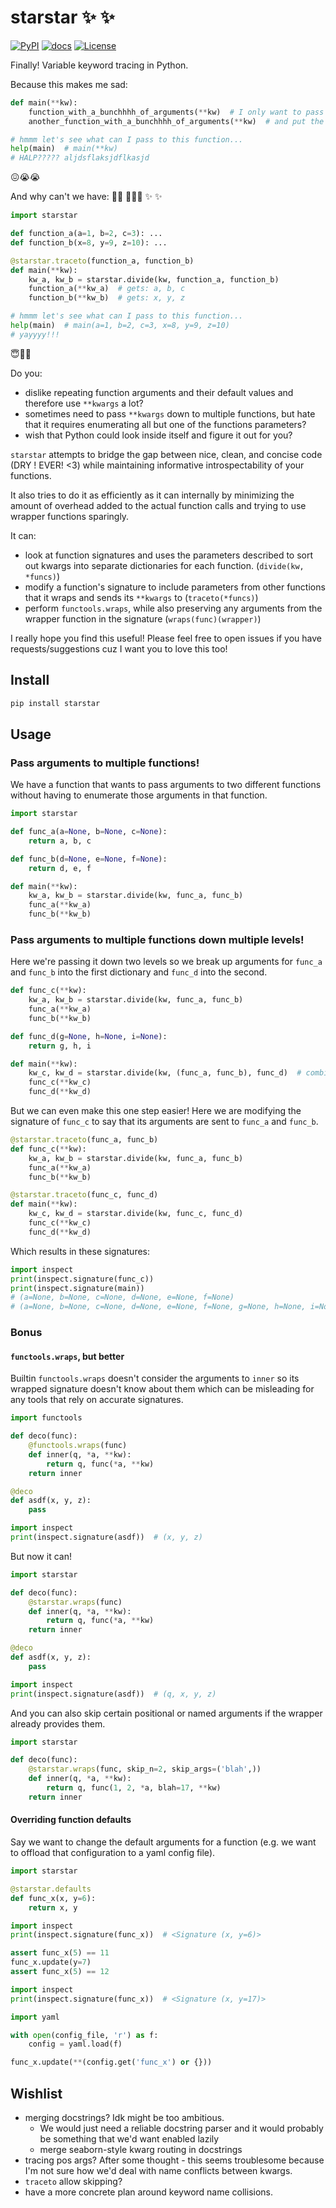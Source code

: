 # starstar  ✨ ✨

[![PyPI](https://img.shields.io/pypi/v/starstar.svg)](https://pypi.python.org/pypi/starstar)
[![docs](https://readthedocs.org/projects/starstar/badge/?version=latest)](http://starstar.readthedocs.io/?badge=latest)
[![License](https://img.shields.io/pypi/l/starstar.svg)](https://github.com/beasteers/starstar/blob/main/LICENSE.md)

Finally! Variable keyword tracing in Python. 

Because this makes me sad:
```python
def main(**kw):
    function_with_a_bunchhhh_of_arguments(**kw)  # I only want to pass some of **kw !!
    another_function_with_a_bunchhhh_of_arguments(**kw)  # and put the other half here !!!

# hmmm let's see what can I pass to this function...
help(main)  # main(**kw)
# HALP????? aljdsflaksjdflkasjd
```
😖😭😭

And why can't we have: 🧞‍♀️ 🧚🏻‍♀️ ✨ ✨ 
```python
import starstar

def function_a(a=1, b=2, c=3): ...
def function_b(x=8, y=9, z=10): ...

@starstar.traceto(function_a, function_b)
def main(**kw):
    kw_a, kw_b = starstar.divide(kw, function_a, function_b)
    function_a(**kw_a)  # gets: a, b, c
    function_b(**kw_b)  # gets: x, y, z

# hmmm let's see what can I pass to this function...
help(main)  # main(a=1, b=2, c=3, x=8, y=9, z=10)
# yayyyy!!!
```
😇🥰🌈

Do you:
 - dislike repeating function arguments and their default values and therefore use `**kwargs` a lot?
 - sometimes need to pass `**kwargs` down to multiple functions, but hate that it requires enumerating all but one of the functions parameters?
 - wish that Python could look inside itself and figure it out for you?

`starstar` attempts to bridge the gap between nice, clean, and concise code (DRY ! EVER! <3) while maintaining informative introspectability of your functions. 

It also tries to do it as efficiently as it can internally by minimizing the amount of overhead added to the actual function calls and trying to use wrapper functions sparingly.

It can: 
 - look at function signatures and uses the parameters described to sort out kwargs into separate dictionaries for each function. (`divide(kw, *funcs)`)
 - modify a function's signature to include parameters from other functions that it wraps and sends its `**kwargs` to (`traceto(*funcs)`)
 - perform `functools.wraps`, while also preserving any arguments from the wrapper function in the signature (`wraps(func)(wrapper)`)

I really hope you find this useful! Please feel free to open issues if you have requests/suggestions cuz I want you to love this too!

## Install

```bash
pip install starstar
```

## Usage

### Pass arguments to multiple functions!
We have a function that wants to pass arguments to two different functions without having to enumerate those arguments in that function.
```python
import starstar

def func_a(a=None, b=None, c=None):
    return a, b, c

def func_b(d=None, e=None, f=None):
    return d, e, f

def main(**kw):
    kw_a, kw_b = starstar.divide(kw, func_a, func_b)
    func_a(**kw_a)
    func_b(**kw_b)
```



### Pass arguments to multiple functions down multiple levels!
Here we're passing it down two levels so we break up arguments for `func_a` and `func_b` into the first dictionary and `func_d` into the second.
```python
def func_c(**kw):
    kw_a, kw_b = starstar.divide(kw, func_a, func_b)
    func_a(**kw_a)
    func_b(**kw_b)

def func_d(g=None, h=None, i=None):
    return g, h, i

def main(**kw):
    kw_c, kw_d = starstar.divide(kw, (func_a, func_b), func_d)  # combine multiple functions into one kw dict
    func_c(**kw_c)
    func_d(**kw_d)
```

But we can even make this one step easier! Here we are modifying the signature of `func_c` to say that its arguments are sent to `func_a` and `func_b`.
```python
@starstar.traceto(func_a, func_b)
def func_c(**kw):
    kw_a, kw_b = starstar.divide(kw, func_a, func_b)
    func_a(**kw_a)
    func_b(**kw_b)

@starstar.traceto(func_c, func_d)
def main(**kw):
    kw_c, kw_d = starstar.divide(kw, func_c, func_d)
    func_c(**kw_c)
    func_d(**kw_d)
```
Which results in these signatures:
```python
import inspect
print(inspect.signature(func_c))
print(inspect.signature(main))
# (a=None, b=None, c=None, d=None, e=None, f=None)
# (a=None, b=None, c=None, d=None, e=None, f=None, g=None, h=None, i=None)
```

### Bonus
#### `functools.wraps`, but better
Builtin `functools.wraps` doesn't consider the arguments to `inner` so its wrapped signature doesn't know about them which can be misleading for any tools that rely on accurate signatures.
```python
import functools

def deco(func):
    @functools.wraps(func)
    def inner(q, *a, **kw):
        return q, func(*a, **kw)
    return inner

@deco
def asdf(x, y, z):
    pass

import inspect
print(inspect.signature(asdf))  # (x, y, z)
```

But now it can!
```python
import starstar

def deco(func):
    @starstar.wraps(func)
    def inner(q, *a, **kw):
        return q, func(*a, **kw)
    return inner

@deco
def asdf(x, y, z):
    pass

import inspect
print(inspect.signature(asdf))  # (q, x, y, z)
```

And you can also skip certain positional or named arguments if the wrapper already provides them.
```python
import starstar

def deco(func):
    @starstar.wraps(func, skip_n=2, skip_args=('blah',))
    def inner(q, *a, **kw):
        return q, func(1, 2, *a, blah=17, **kw)
    return inner
```

#### Overriding function defaults
Say we want to change the default arguments for a function (e.g. we want to offload that configuration to a yaml config file). 

```python
import starstar

@starstar.defaults
def func_x(x, y=6):
    return x, y

import inspect
print(inspect.signature(func_x))  # <Signature (x, y=6)>

assert func_x(5) == 11
func_x.update(y=7)
assert func_x(5) == 12

import inspect
print(inspect.signature(func_x))  # <Signature (x, y=17)>
```

```python
import yaml

with open(config_file, 'r') as f:
    config = yaml.load(f)

func_x.update(**(config.get('func_x') or {}))
```

## Wishlist
 - merging docstrings? Idk might be too ambitious. 
   - We would just need a reliable docstring parser and it would probably be something that we'd want enabled lazily
   - merge seaborn-style kwarg routing in docstrings
 - tracing pos args? After some thought - this seems troublesome because I'm not sure how we'd deal with name conflicts between kwargs.
 - `traceto` allow skipping?
 - have a more concrete plan around keyword name collisions.

